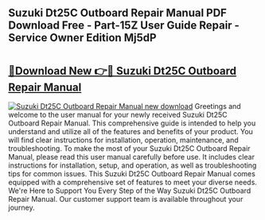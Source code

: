 ## Suzuki Dt25C Outboard Repair Manual PDF Download Free - Part-15Z User Guide Repair - Service Owner Edition Mj5dP

# <h2><a href="http://bc46983.oget.top/?id=Suzuki+Dt25C+Outboard+Repair+Manual">🔗Download New 👉🔴 Suzuki Dt25C Outboard Repair Manual</a></h2>

[![Suzuki Dt25C Outboard Repair Manual new download](https://i.imgur.com/5g1atiW.png)](http://bc46983.oget.top/?id=Suzuki+Dt25C+Outboard+Repair+Manual)
Greetings and welcome to the user manual for your newly received Suzuki Dt25C Outboard Repair Manual. This comprehensive guide is intended to help you understand and utilize all of the features and benefits of your product. You will find clear instructions for installation, operation, maintenance, and troubleshooting. To make the most of your Suzuki Dt25C Outboard Repair Manual, please read this user manual carefully before use. It includes clear instructions for installation, setup, and operation, as well as troubleshooting tips for common issues. This Suzuki Dt25C Outboard Repair Manual comes equipped with a comprehensive set of features to meet your diverse needs. We're Here to Support You Every Step of the Way Suzuki Dt25C Outboard Repair Manual. Our customer support team is available throughout your journey.
